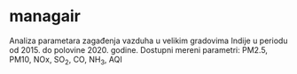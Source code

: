 # managair
Analiza parametara zagađenja vazduha u velikim gradovima Indije u periodu od 2015. do polovine 2020. godine.
Dostupni mereni parametri: PM2.5, PM10, NOx, SO<sub>2</sub>, CO, NH<sub>3</sub>, AQI
